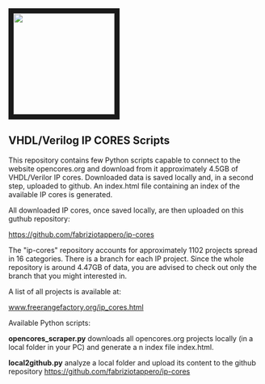 

<img src="http://fabriziotappero.github.io/freerangefactory.org/img/icons/logo-frf.png" alt="" width="200" border="10" />

## VHDL/Verilog IP CORES Scripts

This repository contains few Python scripts capable to connect to the website 
opencores.org and download from it  approximately 4.5GB of VHDL/Verilor IP cores.
Downloaded data is saved locally and, in a second step, uploaded to github. An
index.html file containing an index of the available IP cores is generated.
 
All downloaded IP cores, once saved locally, are then uploaded on this 
guthub repository:
 
 https://github.com/fabriziotappero/ip-cores

The "ip-cores" repository accounts for approximately 1102 projects spread in 16 
categories. There is a branch for each IP project. Since the whole repository 
is around 4.47GB of data, you are advised to check out only the branch that you 
might interested in.

A list of all projects is available at:

 www.freerangefactory.org/ip_cores.html

Available Python scripts:

**opencores_scraper.py** downloads all opencores.org projects locally 
(in a local folder in your PC) and generate a n index file index.html.

**local2github.py** analyze a local folder and upload its content to the github
repository https://github.com/fabriziotappero/ip-cores



